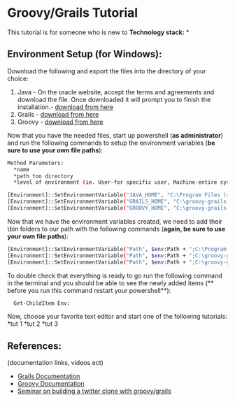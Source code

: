 # Groovy/Grails Tutorial

This tutorial is for someone who is new to
**Technology stack:**
  *


## Environment Setup (for Windows):

Download the following and export the files into the directory of your choice: 

  1. Java - On the oracle website, accept the terms and agreements and download the file. Once downloaded it will prompt you to finish the installation.- [download from here](http://www.oracle.com/technetwork/java/javase/downloads/jdk7-downloads-1880260.html)
  2. Grails - [download from here](https://grails.org/download.html)
  3. Groovy - [download from here]()
  
  Now that you have the needed files, start up powershell (**as administrator**) and run the following commands to setup the environment variables (**be sure to use your own file paths**):
~~~ sh
Method Parameters:
  *name
  *path too directory
  *level of environment (ie. User-for specific user, Machine-entire system)

[Environment]::SetEnvironmentVariable("JAVA_HOME", "C:\Program Files (x86)\Java\jdk1.7.0_79", "Machine")
[Environment]::SetEnvironmentVariable("GRAILS_HOME", "C:\groovy-grails-dev\grails-3.1.8", "Machine")
[Environment]::SetEnvironmentVariable("GROOVY_HOME", "C:\groovy-grails-dev\groovy-2.4.7", "Machine")
~~~


  Now that we have the environment variables created, we need to add their \bin folders to our path with the following commands (**again, be sure to use your own file paths**):
~~~ sh
[Environment]::SetEnvironmentVariable("Path", $env:Path + ";C:\Program Files (x86)\Java\jdk1.7.0_79\bin", [EnvironmentVariableTarget]::Machine)
[Environment]::SetEnvironmentVariable("Path", $env:Path + ";C:\groovy-grails-dev\grails-3.1.8\bin", [EnvironmentVariableTarget]::Machine)
[Environment]::SetEnvironmentVariable("Path", $env:Path + ";C:\groovy-grails-dev\groovy-2.4.7\bin", [EnvironmentVariableTarget]::Machine)
~~~

To double check that everything is ready to go run the following command in the terminal and you should be able to see the newly added items (** before you run this command restart your powershell**):
~~~ sh
  Get-ChildItem Env:
~~~

Now, choose your favorite text editor and start one of the following tutorials:
  *tut 1
  *tut 2
  *tut 3



## References:
(documentation links, videos ect)
* [Grails Documentation](https://grails.org/documentation.html)
* [Groovy Documentation](http://groovy-lang.org/documentation.html)
* [Seminar on building a twitter clone with groovy/grails](https://www.youtube.com/watch?v=8d1hp8n1stA)
